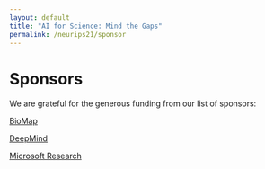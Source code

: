 ```yaml
---
layout: default
title: "AI for Science: Mind the Gaps"
permalink: /neurips21/sponsor
---
```


# Sponsors

We are grateful for the generous funding from our list of sponsors:

[BioMap](https://www.biomap.com/)

[DeepMind](https://deepmind.com/)

[Microsoft Research](https://www.microsoft.com/en-us/research/)
